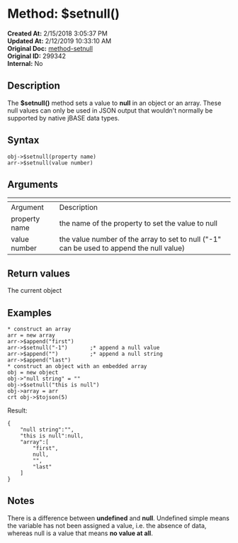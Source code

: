 # Method: $setnull()

**Created At:** 2/15/2018 3:05:37 PM  
**Updated At:** 2/12/2019 10:33:10 AM  
**Original Doc:** [method-setnull](https://docs.jbase.com/42948-dynamic-objects/method-setnull)  
**Original ID:** 299342  
**Internal:** No  


## Description

The **$setnull()** method sets a value to **null** in an object or an array. These null values can only be used in JSON output that wouldn't normally be supported by native jBASE data types.



## Syntax

```
obj->$setnull(property name) 
arr->$setnull(value number) 
```



## Arguments




| <!----> | <!----> |
| --- | --- |
| Argument<br> | Description<br> |
| property name<br> | the name of the property to set the value to null<br> |
| value number<br> | the value number of the array to set to null ("-1" can be used to append the null value)<br> |




## Return values

The current object



## Examples

```
* construct an array
arr = new array
arr->$append("first")
arr->$setnull("-1")       ;* append a null value
arr->$append("")          ;* append a null string
arr->$append("last")
* construct an object with an embedded array
obj = new object
obj->"null string" = ""
obj->$setnull("this is null")
obj->array = arr
crt obj->$tojson(5)
```

Result:

```
{
    "null string":"",
    "this is null":null,
    "array":[
        "first",
        null,
        "",
        "last"
    ]
}
```



## Notes

There is a difference between **undefined** and **null**. Undefined simple means the variable has not been assigned a value, i.e. the absence of data, whereas null is a value that means **no value at all**.
